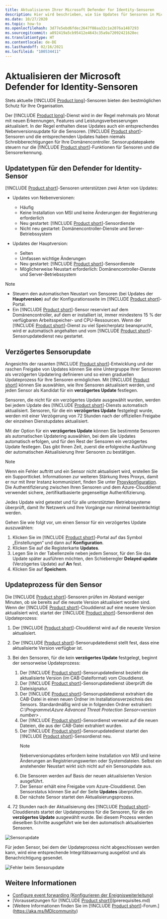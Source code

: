 ```yaml
---
title: Aktualisieren Ihrer Microsoft Defender for Identity-Sensoren
description: Hier wird beschrieben, wie Sie Updates für Sensoren in Microsoft Defender for Identity ausführen und verzögern.
ms.date: 10/27/2020
ms.topic: how-to
ms.openlocfilehash: 3d77e5ebd6fdec2647f08aa32c1e2076a1487293
ms.sourcegitcommit: a892419a5cb95412e4643c35a9a72092421628ec
ms.translationtype: HT
ms.contentlocale: de-DE
ms.lasthandoff: 02/16/2021
ms.locfileid: "100534411"
---
```

# <a name="update-microsoft-defender-for-identity-sensors"></a>Aktualisieren der Microsoft Defender for Identity-Sensoren

Stets aktuelle [!INCLUDE [Product long](includes/product-long.md)]-Sensoren bieten den bestmöglichen Schutz für Ihre Organisation.

Der [!INCLUDE [Product long](includes/product-long.md)]-Dienst wird in der Regel mehrmals pro Monat mit neuen Erkennungen, Features und Leistungsverbesserungen aktualisiert. In der Regel enthalten diese Updates auch ein entsprechendes Nebenversionsupdate für die Sensoren. [!INCLUDE [Product short](includes/product-short.md)]-Sensoren und die entsprechenden Updates haben niemals Schreibberechtigungen für Ihre Domänencontroller. Sensorupdatepakete steuern nur die [!INCLUDE [Product short](includes/product-short.md)]-Funktionen für Sensoren und die Sensorerkennung.

## <a name="defender-for-identity-sensor-update-types"></a>Updatetypen für den Defender for Identity-Sensor

[!INCLUDE [Product short](includes/product-short.md)]-Sensoren unterstützen zwei Arten von Updates:

- Updates von Nebenversionen:
  - Häufig
  - Keine Installation von MSI und keine Änderungen der Registrierung erforderlich
  - Neu gestartet: [!INCLUDE [Product short](includes/product-short.md)]-Sensordienste
  - Nicht neu gestartet: Domänencontroller-Dienste und Server-Betriebssystem

- Updates der Hauptversion:
  - Selten
  - Umfassen wichtige Änderungen
  - Neu gestartet: [!INCLUDE [Product short](includes/product-short.md)]-Sensordienste
  - Möglicherweise Neustart erforderlich: Domänencontroller-Dienste und Server-Betriebssystem

> [!NOTE]
>
> - Steuern den automatischen Neustart von Sensoren (bei Updates der **Hauptversion**) auf der Konfigurationsseite im [!INCLUDE [Product short](includes/product-short.md)]-Portal.
> - Ein [!INCLUDE [Product short](includes/product-short.md)]-Sensor reserviert auf dem Domänencontroller, auf dem er installiert ist, immer mindestens 15 % der verfügbaren Arbeitsspeicher- und CPU-Ressourcen. Wenn der [!INCLUDE [Product short](includes/product-short.md)]-Dienst zu viel Speicherplatz beansprucht, wird er automatisch angehalten und vom [!INCLUDE [Product short](includes/product-short.md)]-Sensorupdatedienst neu gestartet.

## <a name="delayed-sensor-update"></a>Verzögertes Sensorupdate

Angesichts der rasanten [!INCLUDE [Product short](includes/product-short.md)]-Entwicklung und der raschen Freigabe von Updates können Sie eine Untergruppe Ihrer Sensoren als verzögerten Updatering definieren und so einen graduellen Updateprozess für Ihre Sensoren ermöglichen. Mit [!INCLUDE [Product short](includes/product-short.md)] können Sie auswählen, wie Ihre Sensoren aktualisiert werden, und jeden Sensor als Kandidat für ein **verzögertes Update** festlegen.

Sensoren, die nicht für ein verzögertes Update ausgewählt wurden, werden bei jedem Update des [!INCLUDE [Product short](includes/product-short.md)]-Diensts automatisch aktualisiert. Sensoren, für die ein **verzögertes Update** festgelegt wurde, werden mit einer Verzögerung von 72 Stunden nach der offiziellen Freigabe der einzelnen Dienstupdates aktualisiert.

Mit der Option für ein **verzögertes Update** können Sie bestimmte Sensoren als automatischen Updatering auswählen, bei dem alle Updates automatisch erfolgen, und für den Rest der Sensoren ein verzögertes Update festlegen. Das gibt Ihnen Zeit, zuerst die erfolgreiche Ausführung der automatischen Aktualisierung Ihrer Sensoren zu bestätigen.

> [!NOTE]
> Wenn ein Fehler auftritt und ein Sensor nicht aktualisiert wird, erstellen Sie ein Supportticket. Informationen zur weiteren Stärkung Ihres Proxys, damit er nur mit Ihrer Instanz kommuniziert, finden Sie unter [Proxykonfiguration](configure-proxy.md).
Die Authentifizierung zwischen Ihren Sensoren und dem Azure-Clouddienst verwendet sichere, zertifikatbasierte gegenseitige Authentifizierung.

Jedes Update wird getestet und für alle unterstützten Betriebssysteme überprüft, damit Ihr Netzwerk und Ihre Vorgänge nur minimal beeinträchtigt werden.

Gehen Sie wie folgt vor, um einen Sensor für ein verzögertes Update auszuwählen:

1. Klicken Sie im [!INCLUDE [Product short](includes/product-short.md)]-Portal auf das Symbol „Einstellungen“ und dann auf **Konfiguration**.
1. Klicken Sie auf die Registerkarte **Updates**.
1. Legen Sie in der Tabellenzeile neben jedem Sensor, für den Sie das Update später ausführen möchten, den Schieberegler **Delayed update** (Verzögertes Update) auf **An** fest.
1. Klicken Sie auf **Speichern**.

## <a name="sensor-update-process"></a>Updateprozess für den Sensor

Die [!INCLUDE [Product short](includes/product-short.md)]-Sensoren prüfen im Abstand weniger Minuten, ob sie bereits auf die neuste Version aktualisiert worden sind. Wenn der [!INCLUDE [Product short](includes/product-short.md)]-Clouddienst auf eine neuere Version aktualisiert wird, startet der [!INCLUDE [Product short](includes/product-short.md)]-Sensordienst den Updateprozess:

1. Der [!INCLUDE [Product short](includes/product-short.md)]-Clouddienst wird auf die neueste Version aktualisiert.
1. Der [!INCLUDE [Product short](includes/product-short.md)]-Sensorupdatedienst stellt fest, dass eine aktualisierte Version verfügbar ist.
1. Bei den Sensoren, für die kein **verzögertes Update** festgelegt, beginnt der sensorweise Updateprozess:
    1. Der [!INCLUDE [Product short](includes/product-short.md)]-Sensorupdatedienst bezieht die aktualisierte Version (im CAB-Dateiformat) vom Clouddienst.
    1. Der [!INCLUDE [Product short](includes/product-short.md)]-Sensorupdatedienst überprüft die Dateisignatur.
    1. Der [!INCLUDE [Product short](includes/product-short.md)]-Sensorupdatedienst extrahiert die CAB-Datei in einen neuen Ordner im Installationsverzeichnis des Sensors. Standardmäßig wird sie in folgenden Ordner extrahiert: *C:\Programme\Azure Advanced Threat Protection Sensor\<version number>* .
    1. Der [!INCLUDE [Product short](includes/product-short.md)]-Sensordienst verweist auf die neuen Dateien, die aus der CAB-Datei extrahiert wurden.
    1. Der [!INCLUDE [Product short](includes/product-short.md)]-Sensorupdatedienst startet den [!INCLUDE [Product short](includes/product-short.md)]-Sensordienst neu.
        > [!NOTE]
        > Nebenversionupdates erfordern keine Installation von MSI und keine Änderungen an Registrierungswerten oder Systemdateien. Selbst ein anstehender Neustart wirkt sich nicht auf ein Sensorupdate aus.
    1. Die Sensoren werden auf Basis der neuen aktualisierten Version ausgeführt.
    1. Der Sensor erhält eine Freigabe vom Azure-Clouddienst. Den Sensorstatus können Sie auf der Seite **Updates** überprüfen.
    1. Der nächste Sensor startet den Aktualisierungsprozess.

1. 72 Stunden nach der Aktualisierung des [!INCLUDE [Product short](includes/product-short.md)]-Clouddiensts startet der Updateprozess für die Sensoren, für die ein **verzögertes Update** ausgewählt wurde. Bei diesem Prozess werden dieselben Schritte ausgeführt wie bei den automatisch aktualisierten Sensoren.

![Sensorupdate](media/sensor-update.png)

Für jeden Sensor, bei dem der Updateprozess nicht abgeschlossen werden kann, wird eine entsprechende Integritätswarnung ausgelöst und als Benachrichtigung gesendet.

![Fehler beim Sensorupdate](media/sensor-outdated.png)

## <a name="see-also"></a>Weitere Informationen

- [Configure event forwarding (Konfigurieren der Ereignisweiterleitung)](configure-event-forwarding.md)
- [Voraussetzungen für [!INCLUDE [Product short](includes/product-short.md)]](prerequisites.md)
- [Weitere Informationen finden Sie im [!INCLUDE [Product short](includes/product-short.md)]-Forum.](https://aka.ms/MDIcommunity)
